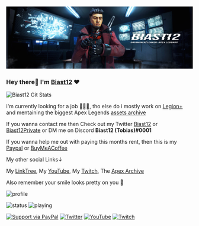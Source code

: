 ![Banner](/Main-Header.png)

### Hey there👋 I'm [Biast12](https://twitter.com/Biast12) ❤️

![Biast12 Git Stats](https://github-readme-stats.vercel.app/api?username=Biast12&show_icons=true&theme=radical&count_private=true)

i'm currently looking for a job 👨‍🎓😊, tho else do i mostly work on [Legion+](https://github.com/r-ex/LegionPlus) and mentaining the biggest Apex Legends [assets archive](https://videndjurs-my.sharepoint.com/:f:/g/personal/tobi6281_videndjurs_net/EtBzMbGRzVZBjxlWqeSwdz4BYs55mYdxrNCvWHWCE8oRHQ?e=JwGdLq)

If you wanna contact me then Check out my Twitter [Biast12](https://twitter.com/Biast12) or [Biast12Private](https://twitter.com/Biast12Private) or DM me on Discord **Biast12 (Tobias)#0001**

If you wanna help me out with paying this months rent, then this is my [Paypal](https://Paypal.me/Biast12) or [BuyMeACoffee](https://www.buymeacoffee.com/Biast)

My other social Links↓

My [LinkTree](http://linktr.ee/biast12),
My [YouTube](http://youtube.com/c/Biast12),
My [Twitch](http://twitch.tv/biast12),
The [Apex Archive](https://videndjurs-my.sharepoint.com/:f:/g/personal/tobi6281_videndjurs_net/EtBzMbGRzVZBjxlWqeSwdz4BYs55mYdxrNCvWHWCE8oRHQ?e=JwGdLq)

Also remember your smile looks pretty on you 🥰

![profile](https://discord.c99.nl/widget/theme-3/648679147085889536.png)

![status](https://dev.discordprofiles.me/badge/status/648679147085889536?simple=true)
![playing](https://dev.discordprofiles.me/badge/playing/648679147085889536)

[![Support via PayPal](https://img.shields.io/badge/-Support%20via%20PayPal-brightgreen)](https://paypal.com/donate/?hosted_button_id=RWB2QFK7CKUM2)
[![Twitter](https://img.shields.io/twitter/follow/Biast12?style=social)](https://twitter.com/intent/follow?screen_name=Biast12) [![YouTube](https://img.shields.io/youtube/channel/subscribers/UC8MNiXA0QTDElQDnj_xxvZg?style=social)](https://www.youtube.com/channel/UC8MNiXA0QTDElQDnj_xxvZg) [![Twitch](https://img.shields.io/twitch/status/biast12?style=social)](https://www.twitch.tv/biast12)